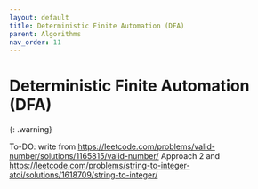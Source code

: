 ```yaml
---
layout: default
title: Deterministic Finite Automation (DFA)
parent: Algorithms
nav_order: 11
---
```


# Deterministic Finite Automation (DFA)



{: .warning}

To-DO: write from https://leetcode.com/problems/valid-number/solutions/1165815/valid-number/ Approach 2 and https://leetcode.com/problems/string-to-integer-atoi/solutions/1618709/string-to-integer/  